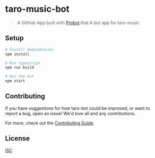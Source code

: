 # taro-music-bot

> A GitHub App built with [Probot](https://github.com/probot/probot) that A bot app for taro-music

## Setup

```sh
# Install dependencies
npm install

# Run typescript
npm run build

# Run the bot
npm start
```

## Contributing

If you have suggestions for how taro-bot could be improved, or want to report a bug, open an issue! We'd love all and any contributions.

For more, check out the [Contributing Guide](CONTRIBUTING.md).

## License

[ISC](LICENSE)

